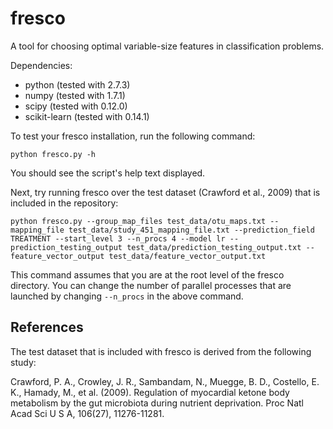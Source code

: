 fresco
======

A tool for choosing optimal variable-size features in classification problems.

Dependencies:

- python (tested with 2.7.3)
- numpy (tested with 1.7.1)
- scipy (tested with 0.12.0)
- scikit-learn (tested with 0.14.1)

To test your fresco installation, run the following command:

    python fresco.py -h

You should see the script's help text displayed.

Next, try running fresco over the test dataset (Crawford et al., 2009) that is
included in the repository:

    python fresco.py --group_map_files test_data/otu_maps.txt --mapping_file test_data/study_451_mapping_file.txt --prediction_field TREATMENT --start_level 3 --n_procs 4 --model lr --prediction_testing_output test_data/prediction_testing_output.txt --feature_vector_output test_data/feature_vector_output.txt

This command assumes that you are at the root level of the fresco directory.
You can change the number of parallel processes that are launched by changing
```--n_procs``` in the above command.

References
----------

The test dataset that is included with fresco is derived from the following
study:

Crawford, P. A., Crowley, J. R., Sambandam, N., Muegge, B. D., Costello, E. K.,
Hamady, M., et al. (2009). Regulation of myocardial ketone body metabolism by
the gut microbiota during nutrient deprivation. Proc Natl Acad Sci U S A,
106(27), 11276-11281.
